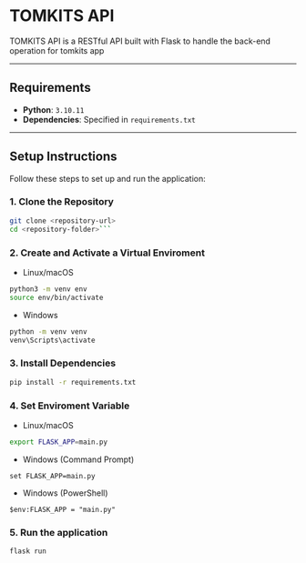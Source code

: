 # **TOMKITS API**

TOMKITS API is a RESTful API built with Flask to handle the back-end operation for tomkits app

---

## **Requirements**
- **Python**: `3.10.11`
- **Dependencies**: Specified in `requirements.txt`

---

## **Setup Instructions**

Follow these steps to set up and run the application:

### **1. Clone the Repository**
```bash
git clone <repository-url>
cd <repository-folder>```
```
### **2. Create and Activate a Virtual Enviroment**
- Linux/macOS
```bash
python3 -m venv env
source env/bin/activate
```
- Windows
```bash
python -m venv venv
venv\Scripts\activate
```

### **3. Install Dependencies**
```bash
pip install -r requirements.txt

```

### **4. Set Enviroment Variable**
- Linux/macOS
```bash
export FLASK_APP=main.py
```
- Windows (Command Prompt)
```
set FLASK_APP=main.py
```
- Windows (PowerShell)
```
$env:FLASK_APP = "main.py"
```

### **5. Run the application**
```bash
flask run
```
